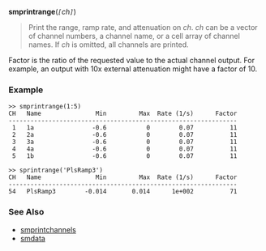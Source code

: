 **smprintrange**(_`[`ch`]`_)
> Print the range, ramp rate, and attenuation on _ch_.  _ch_ can
be a vector of channel numbers, a channel name, or a cell array of channel names.  If _ch_ is omitted, all channels are printed.

Factor is the ratio of the requested value to the actual channel output.  For example, an output with 10x external attenuation might have a
factor of 10.


### Example ###
```
>> smprintrange(1:5)
CH   Name               Min         Max  Rate (1/s)      Factor
---------------------------------------------------------------
 1   1a                -0.6           0        0.07          11
 2   2a                -0.6           0        0.07          11
 3   3a                -0.6           0        0.07          11
 4   4a                -0.6           0        0.07          11
 5   1b                -0.6           0        0.07          11

>> sprintrange('PlsRamp3')
CH   Name               Min         Max  Rate (1/s)      Factor
---------------------------------------------------------------
54   PlsRamp3        -0.014       0.014      1e+002          71
```

### See Also ###
  * [smprintchannels](smprintchannels.md)
  * [smdata](smdata.md)